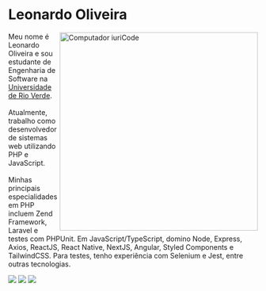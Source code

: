 # Leonardo Oliveira

<img src="https://raw.githubusercontent.com/MicaelliMedeiros/micaellimedeiros/master/image/computer-illustration.png" min-width="400px" max-width="400px" width="400px" align="right" alt="Computador iuriCode">

<p align="left">
  Meu nome é Leonardo Oliveira e sou estudante de Engenharia de Software na <a href="https://www.unirv.edu.br/">Universidade de Rio Verde</a>.
  <br><br>
  Atualmente, trabalho como desenvolvedor de sistemas web utilizando PHP e JavaScript.
  <br><br>
  Minhas principais especialidades em PHP incluem Zend Framework, Laravel e testes com PHPUnit. Em JavaScript/TypeScript, domino Node, Express, Axios, ReactJS, React Native, NextJS, Angular, Styled Components e TailwindCSS. Para testes, tenho experiência com Selenium e Jest, entre outras tecnologias.
</p>

  <a href="https://www.linkedin.com/in/leonardooliv/" target="_blank" alt="Linkedin">
  <img src="https://img.shields.io/badge/-Linkedin-0e76a8?style=flat-square&logo=Linkedin&logoColor=white&link= https://www.linkedin.com/in/leonardooliv/"   /></a>
  
  <a href="https://www.facebook.com/profile.php?id=100003701469668" target="_blank" alt="Facebook">
  <img src="https://img.shields.io/badge/-Facebook-3b5998?style=flat-square&labelColor=3b5998&logo=facebook&logoColor=white&link=LINK-DO-SEU-FACEBOOK"       /></a>

  <a href="https://www.instagram.com/leonardooliv_/" target="_blank" alt="Instagram">
  <img src="https://img.shields.io/badge/-Instagram-DF0174?style=flat-square&labelColor=DF0174&logo=instagram&logoColor=white&link= https://www.instagram.com/leonardooliv_/"/></a>
</p>
